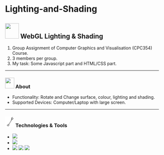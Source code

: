 # Lighting-and-Shading


## <img src="https://c.tenor.com/YnKbB-1kixMAAAAi/smartparcel-empty-box.gif" width="45px" height="50px"> WebGL Lighting & Shading
1. Group Assignment of Computer Graphics and Visualisation (CPC354) Course.
2. 3 members per group.
3. My task: Some Javascript part and HTML/CSS part.
---

### <img src="https://c.tenor.com/ubvX6P6dkhUAAAAi/question-mark.gif" width="30px" height="35px"> About
- Functionality: Rotate and Change surface, colour, lighting and shading.
- Supported Devices: Computer/Laptop with large screen.
---

### <img src="https://raw.githubusercontent.com/farisfs73x/farisfs73x/main/assets/tool.gif" width="30px" height="35px"> Technologies & Tools

- ![](https://img.shields.io/badge/OS-Windows-informational?style=flat&logo=windows&logoColor=white&color=58a6ff)
- ![](https://img.shields.io/badge/IDE-VSCode-informational?style=flat&logo=visualstudiocode&logoColor=white&color=58a6ff)
- ![](https://img.shields.io/badge/Code-HTML5-informational?style=flat&logo=html5&logoColor=white&color=58a6ff)
![](https://img.shields.io/badge/Code-CSS3-informational?style=flat&logo=css3&logoColor=white&color=58a6ff)
![](https://img.shields.io/badge/Code-JavaScript-informational?style=flat&logo=javascript&logoColor=white&color=58a6ff)
